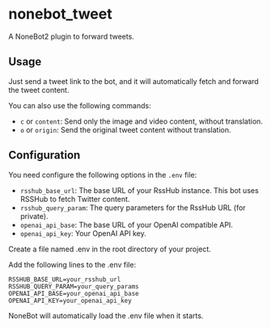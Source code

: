 # nonebot_tweet

A NoneBot2 plugin to forward tweets.

## Usage

Just send a tweet link to the bot, and it will automatically fetch and forward the tweet content.

You can also use the following commands:

-   `c` or `content`: Send only the image and video content, without translation.
-   `o` or `origin`: Send the original tweet content without translation.

## Configuration

You need configure the following options in the `.env` file:

-   `rsshub_base_url`: The base URL of your RssHub instance. This bot uses RSSHub to fetch Twitter content.
-   `rsshub_query_param`: The query parameters for the RssHub URL (for private).
-   `openai_api_base`: The base URL of your OpenAI compatible API.
-   `openai_api_key`: Your OpenAI API key.

Create a file named .env in the root directory of your project.

Add the following lines to the  .env file:

```
RSSHUB_BASE_URL=your_rsshub_url
RSSHUB_QUERY_PARAM=your_query_params
OPENAI_API_BASE=your_openai_api_base
OPENAI_API_KEY=your_openai_api_key
```

NoneBot will automatically load the .env file when it starts.